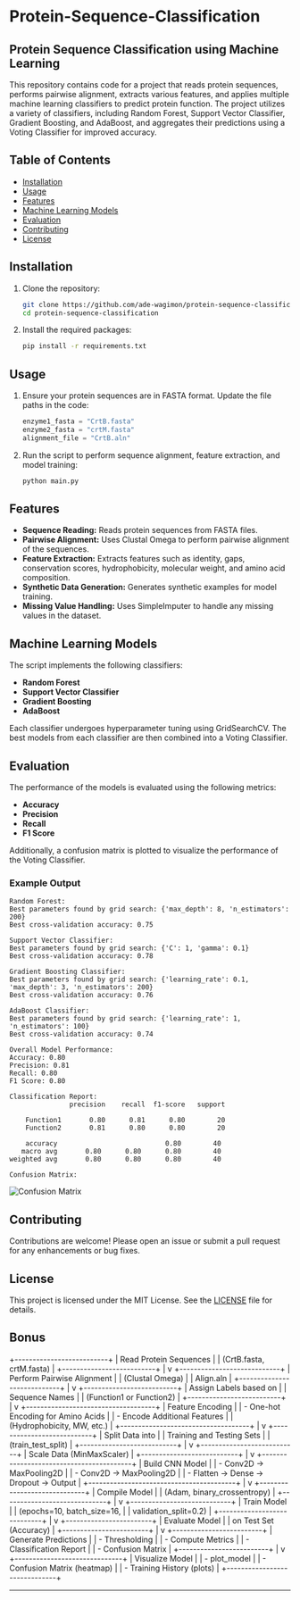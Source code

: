 # Protein-Sequence-Classification

## Protein Sequence Classification using Machine Learning

This repository contains code for a project that reads protein sequences, performs pairwise alignment, extracts various features, and applies multiple machine learning classifiers to predict protein function. The project utilizes a variety of classifiers, including Random Forest, Support Vector Classifier, Gradient Boosting, and AdaBoost, and aggregates their predictions using a Voting Classifier for improved accuracy.

## Table of Contents
- [Installation](#installation)
- [Usage](#usage)
- [Features](#features)
- [Machine Learning Models](#machine-learning-models)
- [Evaluation](#evaluation)
- [Contributing](#contributing)
- [License](#license)

## Installation

1. Clone the repository:
    ```bash
    git clone https://github.com/ade-wagimon/protein-sequence-classification.git
    cd protein-sequence-classification
    ```

2. Install the required packages:
    ```bash
    pip install -r requirements.txt
    ```

## Usage

1. Ensure your protein sequences are in FASTA format. Update the file paths in the code:
    ```python
    enzyme1_fasta = "CrtB.fasta"
    enzyme2_fasta = "crtM.fasta"
    alignment_file = "CrtB.aln"
    ```

2. Run the script to perform sequence alignment, feature extraction, and model training:
    ```bash
    python main.py
    ```

## Features

- **Sequence Reading:** Reads protein sequences from FASTA files.
- **Pairwise Alignment:** Uses Clustal Omega to perform pairwise alignment of the sequences.
- **Feature Extraction:** Extracts features such as identity, gaps, conservation scores, hydrophobicity, molecular weight, and amino acid composition.
- **Synthetic Data Generation:** Generates synthetic examples for model training.
- **Missing Value Handling:** Uses SimpleImputer to handle any missing values in the dataset.

## Machine Learning Models

The script implements the following classifiers:
- **Random Forest**
- **Support Vector Classifier**
- **Gradient Boosting**
- **AdaBoost**

Each classifier undergoes hyperparameter tuning using GridSearchCV. The best models from each classifier are then combined into a Voting Classifier.

## Evaluation

The performance of the models is evaluated using the following metrics:
- **Accuracy**
- **Precision**
- **Recall**
- **F1 Score**

Additionally, a confusion matrix is plotted to visualize the performance of the Voting Classifier.

### Example Output

```
Random Forest:
Best parameters found by grid search: {'max_depth': 8, 'n_estimators': 200}
Best cross-validation accuracy: 0.75

Support Vector Classifier:
Best parameters found by grid search: {'C': 1, 'gamma': 0.1}
Best cross-validation accuracy: 0.78

Gradient Boosting Classifier:
Best parameters found by grid search: {'learning_rate': 0.1, 'max_depth': 3, 'n_estimators': 200}
Best cross-validation accuracy: 0.76

AdaBoost Classifier:
Best parameters found by grid search: {'learning_rate': 1, 'n_estimators': 100}
Best cross-validation accuracy: 0.74

Overall Model Performance:
Accuracy: 0.80
Precision: 0.81
Recall: 0.80
F1 Score: 0.80

Classification Report:
               precision    recall  f1-score   support

    Function1       0.80      0.81      0.80        20
    Function2       0.81      0.80      0.80        20

    accuracy                           0.80        40
   macro avg       0.80      0.80      0.80        40
weighted avg       0.80      0.80      0.80        40

Confusion Matrix:
```
![Confusion Matrix](confusion_matrix.png)

## Contributing

Contributions are welcome! Please open an issue or submit a pull request for any enhancements or bug fixes.

## License

This project is licensed under the MIT License. See the [LICENSE](LICENSE) file for details.


## Bonus

  +--------------------------+
  | Read Protein Sequences   |
  | (CrtB.fasta, crtM.fasta) |
  +--------------------------+
               |
               v
  +----------------------------+
  | Perform Pairwise Alignment |
  | (Clustal Omega)            |
  |      Align.aln             |
  +----------------------------+
               |
               v
  +--------------------------+
  | Assign Labels based on   |
  | Sequence Names           |
  | (Function1 or Function2) |
  +--------------------------+
               |
               v
  +------------------------------------+
  | Feature Encoding                   |
  | - One-hot Encoding for Amino Acids |
  | - Encode Additional Features       |
  |   (Hydrophobicity, MW, etc.)       |
  +------------------------------------+
               |
               v
  +---------------------------+
  | Split Data into           |
  | Training and Testing Sets |
  | (train_test_split)        |
  +---------------------------+
               |
               v
  +---------------------------+
  | Scale Data (MinMaxScaler) |
  +---------------------------+
               |
               v
  +-----------------------------------------+
  | Build CNN Model                         |
  | - Conv2D -> MaxPooling2D                |
  | - Conv2D -> MaxPooling2D                |
  | - Flatten -> Dense -> Dropout -> Output |
  +-----------------------------------------+
               |
               v
  +-----------------------------+
  | Compile Model               |
  | (Adam, binary_crossentropy) |
  +-----------------------------+
               |
               v
  +----------------------------+
  | Train Model                |
  | (epochs=10, batch_size=16, |
  | validation_split=0.2)      |
  +----------------------------+
               |
               v
  +------------------------+
  | Evaluate Model         |
  | on Test Set (Accuracy) |
  +------------------------+
               |
               v
  +-------------------------+
  | Generate Predictions    |
  | - Thresholding          |
  | - Compute Metrics       |
  | - Classification Report |
  | - Confusion Matrix      |
  +-------------------------+
               |
               v
  +------------------------------+
  | Visualize Model              |
  | - plot_model                 |
  | - Confusion Matrix (heatmap) |
  | - Training History (plots)   |
  +------------------------------+


---
